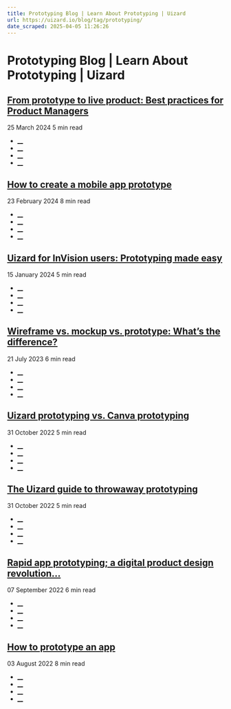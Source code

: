 ```yaml
---
title: Prototyping Blog | Learn About Prototyping | Uizard
url: https://uizard.io/blog/tag/prototyping/
date_scraped: 2025-04-05 11:26:26
---
```


# Prototyping Blog | Learn About Prototyping | Uizard

[](/blog/prototype-to-live-product-product-managers/ "From prototype to live product: Best practices for Product Managers")

## [From prototype to live product: Best practices for Product Managers](/blog/prototype-to-live-product-product-managers/ "From prototype to live product: Best practices for Product Managers")

25 March 2024 5 min read

  * [__](https://twitter.com/share?text=From%20prototype%20to%20live%20product%3A%20Best%20practices%20for%20Product%20Managers&url=https://uizard.io/blog/prototype-to-live-product-product-managers/ "Share on Twitter")
  * [__](https://www.linkedin.com/sharing/share-offsite/?url=https://uizard.io/blog/prototype-to-live-product-product-managers/ "Share on LinkedIn")
  * [__](https://www.facebook.com/sharer/sharer.php?u=https://uizard.io/blog/prototype-to-live-product-product-managers/ "Share on Facebook")
  * [__](mailto:?subject=From%20prototype%20to%20live%20product%3A%20Best%20practices%20for%20Product%20Managers "Share by Email")

[](/blog/how-to-create-a-mobile-app-prototype/ "How to create a mobile app prototype")

## [How to create a mobile app prototype](/blog/how-to-create-a-mobile-app-prototype/ "How to create a mobile app prototype")

23 February 2024 8 min read

  * [__](https://twitter.com/share?text=How%20to%20create%20a%20mobile%20app%20prototype&url=https://uizard.io/blog/how-to-create-a-mobile-app-prototype/ "Share on Twitter")
  * [__](https://www.linkedin.com/sharing/share-offsite/?url=https://uizard.io/blog/how-to-create-a-mobile-app-prototype/ "Share on LinkedIn")
  * [__](https://www.facebook.com/sharer/sharer.php?u=https://uizard.io/blog/how-to-create-a-mobile-app-prototype/ "Share on Facebook")
  * [__](mailto:?subject=How%20to%20create%20a%20mobile%20app%20prototype "Share by Email")

[](/blog/uizard-for-invision-users-prototyping-made-easy/ "Uizard for InVision users: Prototyping made easy")

## [Uizard for InVision users: Prototyping made easy](/blog/uizard-for-invision-users-prototyping-made-easy/ "Uizard for InVision users: Prototyping made easy")

15 January 2024 5 min read

  * [__](https://twitter.com/share?text=Uizard%20for%20InVision%20users%3A%20Prototyping%20made%20easy&url=https://uizard.io/blog/uizard-for-invision-users-prototyping-made-easy/ "Share on Twitter")
  * [__](https://www.linkedin.com/sharing/share-offsite/?url=https://uizard.io/blog/uizard-for-invision-users-prototyping-made-easy/ "Share on LinkedIn")
  * [__](https://www.facebook.com/sharer/sharer.php?u=https://uizard.io/blog/uizard-for-invision-users-prototyping-made-easy/ "Share on Facebook")
  * [__](mailto:?subject=Uizard%20for%20InVision%20users%3A%20Prototyping%20made%20easy "Share by Email")

[](/blog/wireframe-vs-mockup-vs-prototype/ "Wireframe vs. mockup vs. prototype: What’s the difference?")

## [Wireframe vs. mockup vs. prototype: What’s the difference?](/blog/wireframe-vs-mockup-vs-prototype/ "Wireframe vs. mockup vs. prototype: What’s the difference?")

21 July 2023 6 min read

  * [__](https://twitter.com/share?text=Wireframe%20vs.%20mockup%20vs.%20prototype%3A%20What%E2%80%99s%20the%20difference%3F&url=https://uizard.io/blog/wireframe-vs-mockup-vs-prototype/ "Share on Twitter")
  * [__](https://www.linkedin.com/sharing/share-offsite/?url=https://uizard.io/blog/wireframe-vs-mockup-vs-prototype/ "Share on LinkedIn")
  * [__](https://www.facebook.com/sharer/sharer.php?u=https://uizard.io/blog/wireframe-vs-mockup-vs-prototype/ "Share on Facebook")
  * [__](mailto:?subject=Wireframe%20vs.%20mockup%20vs.%20prototype%3A%20What%E2%80%99s%20the%20difference%3F "Share by Email")

[](/blog/uizard-prototyping-vs-canva-prototyping/ "Uizard prototyping vs. Canva prototyping")

## [Uizard prototyping vs. Canva prototyping](/blog/uizard-prototyping-vs-canva-prototyping/ "Uizard prototyping vs. Canva prototyping")

31 October 2022 5 min read

  * [__](https://twitter.com/share?text=Uizard%20prototyping%20vs.%20Canva%20prototyping&url=https://uizard.io/blog/uizard-prototyping-vs-canva-prototyping/ "Share on Twitter")
  * [__](https://www.linkedin.com/sharing/share-offsite/?url=https://uizard.io/blog/uizard-prototyping-vs-canva-prototyping/ "Share on LinkedIn")
  * [__](https://www.facebook.com/sharer/sharer.php?u=https://uizard.io/blog/uizard-prototyping-vs-canva-prototyping/ "Share on Facebook")
  * [__](mailto:?subject=Uizard%20prototyping%20vs.%20Canva%20prototyping "Share by Email")

[](/blog/guide-to-throwaway-prototyping/ "The Uizard guide to throwaway prototyping")

## [The Uizard guide to throwaway prototyping](/blog/guide-to-throwaway-prototyping/ "The Uizard guide to throwaway prototyping")

31 October 2022 5 min read

  * [__](https://twitter.com/share?text=The%20Uizard%20guide%20to%20throwaway%20prototyping&url=https://uizard.io/blog/guide-to-throwaway-prototyping/ "Share on Twitter")
  * [__](https://www.linkedin.com/sharing/share-offsite/?url=https://uizard.io/blog/guide-to-throwaway-prototyping/ "Share on LinkedIn")
  * [__](https://www.facebook.com/sharer/sharer.php?u=https://uizard.io/blog/guide-to-throwaway-prototyping/ "Share on Facebook")
  * [__](mailto:?subject=The%20Uizard%20guide%20to%20throwaway%20prototyping "Share by Email")

[](/blog/rapid-app-prototyping-a-digital-product-design-revolution/ "Rapid app prototyping; a digital product design revolution…")

## [Rapid app prototyping; a digital product design revolution…](/blog/rapid-app-prototyping-a-digital-product-design-revolution/ "Rapid app prototyping; a digital product design revolution…")

07 September 2022 6 min read

  * [__](https://twitter.com/share?text=Rapid%20app%20prototyping%3B%20a%20digital%20product%20design%20revolution%E2%80%A6&url=https://uizard.io/blog/rapid-app-prototyping-a-digital-product-design-revolution/ "Share on Twitter")
  * [__](https://www.linkedin.com/sharing/share-offsite/?url=https://uizard.io/blog/rapid-app-prototyping-a-digital-product-design-revolution/ "Share on LinkedIn")
  * [__](https://www.facebook.com/sharer/sharer.php?u=https://uizard.io/blog/rapid-app-prototyping-a-digital-product-design-revolution/ "Share on Facebook")
  * [__](mailto:?subject=Rapid%20app%20prototyping%3B%20a%20digital%20product%20design%20revolution%E2%80%A6 "Share by Email")

[](/blog/how-to-prototype-an-app/ "How to prototype an app")

## [How to prototype an app](/blog/how-to-prototype-an-app/ "How to prototype an app")

03 August 2022 8 min read

  * [__](https://twitter.com/share?text=How%20to%20prototype%20an%20app&url=https://uizard.io/blog/how-to-prototype-an-app/ "Share on Twitter")
  * [__](https://www.linkedin.com/sharing/share-offsite/?url=https://uizard.io/blog/how-to-prototype-an-app/ "Share on LinkedIn")
  * [__](https://www.facebook.com/sharer/sharer.php?u=https://uizard.io/blog/how-to-prototype-an-app/ "Share on Facebook")
  * [__](mailto:?subject=How%20to%20prototype%20an%20app "Share by Email")

